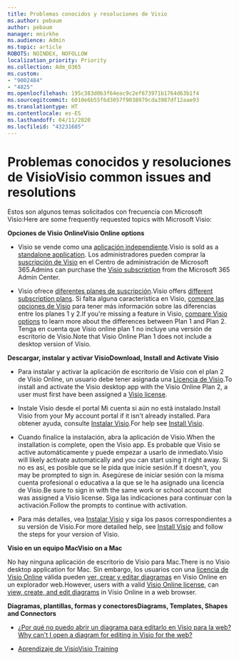 ```yaml
---
title: Problemas conocidos y resoluciones de Visio
ms.author: pebaum
author: pebaum
manager: mnirkhe
ms.audience: Admin
ms.topic: article
ROBOTS: NOINDEX, NOFOLLOW
localization_priority: Priority
ms.collection: Adm_O365
ms.custom:
- "9002484"
- "4825"
ms.openlocfilehash: 195c383d0b3f64eac9c2ef673971b1764d63b1f4
ms.sourcegitcommit: 6010e6b55f6d3057f9038979cda3987df12aae93
ms.translationtype: HT
ms.contentlocale: es-ES
ms.lasthandoff: 04/11/2020
ms.locfileid: "43231685"
---
```

# <a name="visio-common-issues-and-resolutions"></a><span data-ttu-id="a5fd3-102">Problemas conocidos y resoluciones de Visio</span><span class="sxs-lookup"><span data-stu-id="a5fd3-102">Visio common issues and resolutions</span></span>

<span data-ttu-id="a5fd3-103">Estos son algunos temas solicitados con frecuencia con Microsoft Visio:</span><span class="sxs-lookup"><span data-stu-id="a5fd3-103">Here are some frequently requested topics with Microsoft Visio:</span></span>

<span data-ttu-id="a5fd3-104">**Opciones de Visio Online**</span><span class="sxs-lookup"><span data-stu-id="a5fd3-104">**Visio Online options**</span></span>

- <span data-ttu-id="a5fd3-105">Visio se vende como una [aplicación independiente](https://products.office.com/visio/flowchart-software).</span><span class="sxs-lookup"><span data-stu-id="a5fd3-105">Visio is sold as a [standalone application](https://products.office.com/visio/flowchart-software).</span></span> <span data-ttu-id="a5fd3-106">Los administradores pueden comprar la [suscripción de Visio](https://docs.microsoft.com/alchemyinsights/purchase-visio-subscription) en el Centro de administración de Microsoft 365.</span><span class="sxs-lookup"><span data-stu-id="a5fd3-106">Admins can purchase the [Visio subscription](https://docs.microsoft.com/alchemyinsights/purchase-visio-subscription) from the Microsoft 365 Admin Center.</span></span>

- <span data-ttu-id="a5fd3-107">Visio ofrece [diferentes planes de suscripción](https://products.office.com/visio/microsoft-visio-plans-and-pricing-compare-visio-options).</span><span class="sxs-lookup"><span data-stu-id="a5fd3-107">Visio offers [different subscription plans](https://products.office.com/visio/microsoft-visio-plans-and-pricing-compare-visio-options).</span></span> <span data-ttu-id="a5fd3-108">Si falta alguna característica en Visio, [compare las opciones de Visio](https://products.office.com/visio/microsoft-visio-plans-and-pricing-compare-visio-options) para tener más información sobre las diferencias entre los planes 1 y 2.</span><span class="sxs-lookup"><span data-stu-id="a5fd3-108">If you're missing a feature in Visio, [compare Visio options](https://products.office.com/visio/microsoft-visio-plans-and-pricing-compare-visio-options) to learn more about the differences between Plan 1 and Plan 2.</span></span>  <span data-ttu-id="a5fd3-109">Tenga en cuenta que Visio online plan 1 no incluye una versión de escritorio de Visio.</span><span class="sxs-lookup"><span data-stu-id="a5fd3-109">Note that Visio Online Plan 1 does not include a desktop version of Visio.</span></span>

<span data-ttu-id="a5fd3-110">**Descargar, instalar y activar Visio**</span><span class="sxs-lookup"><span data-stu-id="a5fd3-110">**Download, Install and Activate Visio**</span></span>

- <span data-ttu-id="a5fd3-111">Para instalar y activar la aplicación de escritorio de Visio con el plan 2 de Visio Online, un usuario debe tener asignada una [Licencia de Visio](https://docs.microsoft.com/office365/admin/subscriptions-and-billing/assign-licenses-to-users).</span><span class="sxs-lookup"><span data-stu-id="a5fd3-111">To install and activate the Visio desktop app with the Visio Online Plan 2, a user must first have been assigned a [Visio license](https://docs.microsoft.com/office365/admin/subscriptions-and-billing/assign-licenses-to-users).</span></span>

- <span data-ttu-id="a5fd3-112">Instale Visio desde el portal Mi cuenta si aún no está instalado.</span><span class="sxs-lookup"><span data-stu-id="a5fd3-112">Install Visio from your My account portal if it isn't already installed.</span></span> <span data-ttu-id="a5fd3-113">Para obtener ayuda, consulte [Instalar Visio](https://support.office.com/article/f98f21e3-aa02-4827-9167-ddab5b025710).</span><span class="sxs-lookup"><span data-stu-id="a5fd3-113">For help see [Install Visio](https://support.office.com/article/f98f21e3-aa02-4827-9167-ddab5b025710).</span></span>

- <span data-ttu-id="a5fd3-114">Cuando finalice la instalación, abra la aplicación de Visio.</span><span class="sxs-lookup"><span data-stu-id="a5fd3-114">When the installation is complete, open the Visio app.</span></span> <span data-ttu-id="a5fd3-115">Es probable que Visio se active automáticamente y puede empezar a usarlo de inmediato.</span><span class="sxs-lookup"><span data-stu-id="a5fd3-115">Visio will likely activate automatically and you can start using it right away.</span></span> <span data-ttu-id="a5fd3-116">Si no es así, es posible que se le pida que inicie sesión.</span><span class="sxs-lookup"><span data-stu-id="a5fd3-116">If it doesn't, you may be prompted to sign in.</span></span> <span data-ttu-id="a5fd3-117">Asegúrese de iniciar sesión con la misma cuenta profesional o educativa a la que se le ha asignado una licencia de Visio.</span><span class="sxs-lookup"><span data-stu-id="a5fd3-117">Be sure to sign in with the same work or school account that was assigned a Visio license.</span></span> <span data-ttu-id="a5fd3-118">Siga las indicaciones para continuar con la activación.</span><span class="sxs-lookup"><span data-stu-id="a5fd3-118">Follow the prompts to continue with activation.</span></span>

- <span data-ttu-id="a5fd3-119">Para más detalles, vea [Instalar Visio](https://support.office.com/article/f98f21e3-aa02-4827-9167-ddab5b025710) y siga los pasos correspondientes a su versión de Visio.</span><span class="sxs-lookup"><span data-stu-id="a5fd3-119">For more detailed help, see [Install Visio](https://support.office.com/article/f98f21e3-aa02-4827-9167-ddab5b025710) and follow the steps for your version of Visio.</span></span>

<span data-ttu-id="a5fd3-120">**Visio en un equipo Mac**</span><span class="sxs-lookup"><span data-stu-id="a5fd3-120">**Visio on a Mac**</span></span>

<span data-ttu-id="a5fd3-121">No hay ninguna aplicación de escritorio de Visio para Mac.</span><span class="sxs-lookup"><span data-stu-id="a5fd3-121">There is no Visio desktop application for Mac.</span></span> <span data-ttu-id="a5fd3-122">Sin embargo, los usuarios con una [licencia de Visio Online](https://docs.microsoft.com/office365/admin/subscriptions-and-billing/assign-licenses-to-users) válida pueden [ver, crear y editar diagramas](https://support.office.com/article/06f04845-91b8-4e8f-881f-a43c970735fc) en Visio Online en un explorador web.</span><span class="sxs-lookup"><span data-stu-id="a5fd3-122">However, users with a valid [Visio Online license](https://docs.microsoft.com/office365/admin/subscriptions-and-billing/assign-licenses-to-users), can [view, create, and edit diagrams](https://support.office.com/article/06f04845-91b8-4e8f-881f-a43c970735fc) in Visio Online in a web browser.</span></span>

<span data-ttu-id="a5fd3-123">**Diagramas, plantillas, formas y conectores**</span><span class="sxs-lookup"><span data-stu-id="a5fd3-123">**Diagrams, Templates, Shapes and Connectors**</span></span>

- [<span data-ttu-id="a5fd3-124">¿Por qué no puedo abrir un diagrama para editarlo en Visio para la web?</span><span class="sxs-lookup"><span data-stu-id="a5fd3-124">Why can't I open a diagram for editing in Visio for the web?</span></span>](https://support.microsoft.com/es-ES/office/why-can-t-i-open-a-diagram-for-editing-in-visio-for-the-web-ea4a23d3-21d3-4878-945e-cf1be4140357)

- [<span data-ttu-id="a5fd3-125">Aprendizaje de Visio</span><span class="sxs-lookup"><span data-stu-id="a5fd3-125">Visio Training</span></span>](https://support.office.com/article/visio-training-e058bcfa-1d90-4653-afc6-e84d54cf94a6)
